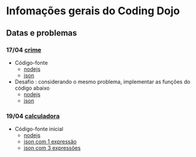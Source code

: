 # [](#header-1) Infomações gerais do Coding Dojo


## [](#header-2) Datas e problemas

### [](#header-3) 17/04 [crime](http://dojopuzzles.com/problemas/exibe/descubra-o-assassino/)

- Código-fonte
  - [nodejs](https://github.com/tiipos/2017-src/blob/master/crime/testemunha.js)
  - [json](https://github.com/tiipos/2017-src/blob/master/crime/crime.json)
- Desafio : considerando o mesmo problema, implementar as funções do código abaixo
  - [nodejs](https://github.com/tiipos/2017-src/blob/master/crime/desafio.js)
  -  [json](https://github.com/tiipos/2017-src/blob/master/crime/desafio_crime.json)

### [](#header-3) 19/04 [calculadora](http://dojopuzzles.com/problemas/exibe/avaliando-expressoes-matematicas/)
- Código-fonte inicial
  - [nodejs](https://github.com/tiipos/2017-src/blob/master/calculadora/calcular.js)
  - [json com 1 expressão](https://github.com/tiipos/2017-src/blob/master/calculadora/expressao.json)
  - [json com 3 expressões](https://github.com/tiipos/2017-src/blob/master/calculadora/expressoes.json)
